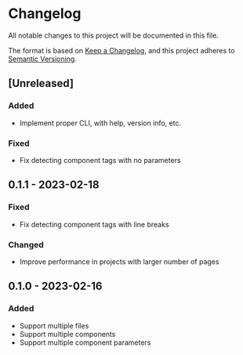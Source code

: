 # Changelog

All notable changes to this project will be documented in this file.

The format is based on [Keep a Changelog](https://keepachangelog.com/en/1.0.0/),
and this project adheres to [Semantic Versioning](https://semver.org/spec/v2.0.0.html).

## [Unreleased]
### Added
- Implement proper CLI, with help, version info, etc.

### Fixed
- Fix detecting component tags with no parameters

## 0.1.1 - 2023-02-18
### Fixed
- Fix detecting component tags with line breaks

### Changed
- Improve performance in projects with larger number of pages

## 0.1.0 - 2023-02-16
### Added
- Support multiple files
- Support multiple components
- Support multiple component parameters
